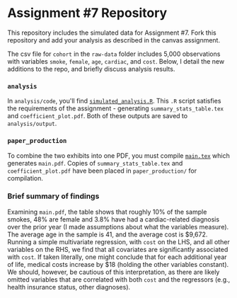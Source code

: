 # Assignment #7 Repository

This repository includes the simulated data for Assignment #7. Fork this repository and add your analysis as described in the canvas assignment.

The csv file for `cohort` in the `raw-data` folder includes 5,000 observations with variables `smoke`, `female`, `age`, `cardiac`, and `cost`. Below, I detail the new additions to the repo, and briefly discuss analysis results. 

### `analysis`

In `analysis/code`, you'll find [`simulated_analysis.R`](https://github.com/NoahB-G/Assignment7/tree/main/analysis/code). This `.R` script satisfies the requirements of the assignment - generating `summary_stats_table.tex` and `coefficient_plot.pdf`. Both of these outputs are saved to `analysis/output`. 

### `paper_production` 

To combine the two exhibits into one PDF, you must compile [`main.tex`](https://github.com/NoahB-G/Assignment7/tree/main/paper_production/main.tex) which generates `main.pdf`. Copies of `summary_stats_table.tex` and `coefficient_plot.pdf` have been placed in `paper_production/` for compilation. 

 ### Brief summary of findings

Examining `main.pdf`, the table shows that roughly 10% of the sample smokes, 48% are female and 3.8% have had a cardiac-related diagnosis over the prior year (I made assumptions about what the variables measure). The average age in the sample is 41, and the average cost is $9,672. Running a simple multivariate regression, with `cost` on the LHS, and all other variables on the RHS, we find that all covariates are significantly associated with `cost`. If taken literally, one might conclude that for each additional year of life, medical costs increase by $18 (holding the other variables constant). We should, however, be cautious of this interpretation, as there are likely omitted variables that are correlated with both `cost` and the regressors (e.g., health insurance status, other diagnoses). 
